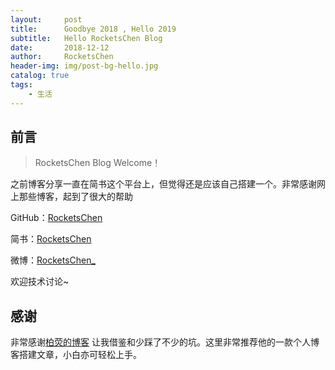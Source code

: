 ```yaml
---
layout:     post
title:      Goodbye 2018 , Hello 2019
subtitle:   Hello RocketsChen Blog
date:       2018-12-12
author:     RocketsChen
header-img: img/post-bg-hello.jpg
catalog: true
tags:
    - 生活
---
```




## 前言

> RocketsChen Blog Welcome！

之前博客分享一直在简书这个平台上，但觉得还是应该自己搭建一个。非常感谢网上那些博客，起到了很大的帮助

GitHub：[RocketsChen](https://github.com/RocketsChen)

简书：[RocketsChen](https://www.jianshu.com/u/4762736f28a8)

微博：[RocketsChen_](https://weibo.com/u/5605532343)


欢迎技术讨论~

## 感谢

非常感谢[柏荧的博客](http://qiubaiying.top/) 让我借鉴和少踩了不少的坑。这里非常推荐他的一款个人博客搭建文章，小白亦可轻松上手。

